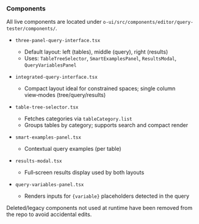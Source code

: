 ### Components

All live components are located under `o-ui/src/components/editor/query-tester/components/`.

- `three-panel-query-interface.tsx`
  - Default layout: left (tables), middle (query), right (results)
  - Uses: `TableTreeSelector`, `SmartExamplesPanel`, `ResultsModal`, `QueryVariablesPanel`

- `integrated-query-interface.tsx`
  - Compact layout ideal for constrained spaces; single column view‑modes (tree/query/results)

- `table-tree-selector.tsx`
  - Fetches categories via `tableCategory.list`
  - Groups tables by category; supports search and compact render

- `smart-examples-panel.tsx`
  - Contextual query examples (per table)

- `results-modal.tsx`
  - Full‑screen results display used by both layouts

- `query-variables-panel.tsx`
  - Renders inputs for `{variable}` placeholders detected in the query

Deleted/legacy components not used at runtime have been removed from the repo to avoid accidental edits.


